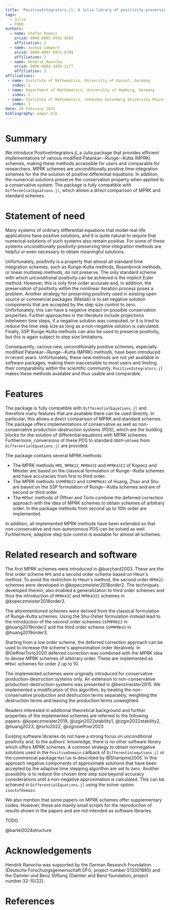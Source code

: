 ```yaml
---
title: 'PositiveIntegrators.jl: A Julia library of positivity-preserving time integration methods'
tags:
  - Julia
  - TODO
authors:
  - name: Stefan Kopecz
    orcid: 0000-0003-0593-450X
    affiliation: 1
  - name: Joshua Lampert
    orcid: 0009-0007-0971-6709
    affiliation: 2
  - name: Hendrik Ranocha
    orcid: 0000-0002-3456-2277
    affiliation: 3
affiliations:
 - name: Institute of Mathematics, University of Kassel, Germany
   index: 1
 - name: Department of Mathematics, University of Hamburg, Germany
   index: 2
 - name: Institute of Mathematics, Johannes Gutenberg University Mainz, Germany
   index: 3
date: 20 February 2025
bibliography: paper.bib
---
```


# Summary

We introduce PositiveIntegrators.jl, a Julia package that provides efficient implementations of various modified Patankar--Runge--Kutta (MPRK) schemes, making these methods accessible for users and comparable for researchers. MPRK schemes are unconditionally positive time integration schemes for the the solution of positive differential equations. In addition, the numerical solutions preserve the conservation property when applied to a conservative system.
The package is fully compatible with `DifferentialEquations.jl`, which allows a direct comparison of MPRK and standard schemes.


# Statement of need

Many systems of ordinary differential equations that model real-life applications have positive solutions, and it is quite natural to require that numerical solutions of such systems also remain positive.
For some of these systems unconditionally positivity-preserving time integration methods are helpful or even necessary to obtain meaningful solutions. 

Unfortunately, positivity is a property that almost all standard time integration schemes, such as Runge–Kutta methods, Rosenbrock methods, or linear multistep methods, do not preserve.
The only standard scheme with which unconditional positivity can be achieved is the implicit Euler method. However, this is only first-order accurate and, in addition, the preservation of positivity within the nonlinear iteration process poses a problem. 
Another strategy for preserving positivity used in existing open source or commercial packages (Matlab) is to set negative solution components that are accepted by the step size control to zero. Unfortunately, this can have a negative impact on possible conservation properties. Further approaches in the literature include projections inbetween time steps, if a negative solution was computed, or it is tried to reduce the time step size as long as a non-negative solution is calculated. Finally, SSP Runge-Kutta methods can also be used to preserve positivity, but this is again subject to step size limitations. 

Consequently, various new, unconditionally positive schemes, especially modified Patankar--Runge--Kutta (MPRK) methods, have been introduced in recent years.
Unfortunately, these new methods are not yet available in software packages, making them inaccessible to most users and limiting their comparability within the scientific community. `PositiveIntegrators.jl` makes these methods available and thus usable and comparable.


# Features

The package is fully compatible with `DifferentialEquations.jl` and therefore many features that are available there can be used directly. In particular, this allows a direct comparison of MPRK and standard schemes. 
The package offers implementations of conservative as well as non-conservative production-destruction systems (PDS), which are the building blocks for the solution of differential equations with MPRK schemes. Furthermore, conversions of these PDS to standard `ODEProblem`s from `DifferentialEquations.jl` are provided.

The package contains several MPRK methods:

- The MPRK methods `MPE`, `MPRK22`, `MPRK43I` and `MPRK43II` of Kopecz and Meister are based on the classical formulation of Runge--Kutta schemes and have accuracies from first to third order.
- The MPRK methods `SSPMPRK22` and `SSPMPRK43` of Huang, Zhao and Shu are based on the SSP formulation of Runge--Kutta schemes and are of second or third order. 
- The `MPDeC` methods of Öffner and Torlo combine the deferred correction approach with the idea of MPRK schemes to obtain schemes of arbitrary order. In the package methods from second up to 10th order are implemented.

In addition, all implemented MPRK methods have been extended so that non-conservative and non-autonomous PDS can be solved as well. Furthermore, adaptive step size control is available for almost all schemes.

# Related research and software

The first MPRK schemes were introduced in @burchard2003. These are the first order scheme `MPE` and a second order scheme based on Heun's method. To avoid the restriction to Heun's method, the second order `MPRK22` schemes were developed in @kopeczmeister2018order2. The techniques developed therein, also enabled a generalization to third order schemes and thus the introduction of `MPRK43I` and `MPRK43II` schemes in @kopeczmeister2018order3.

The aforementioned schemes were derived from the classical formulation of Runge-Kutta schemes. Using the Shu-Osher formulation instead lead to the introduction of the second order schemes `SSPMPRK22` in @huang2019order2 and the third order scheme `SSPMPRK43` in @huang2019order3.

Starting from a low order scheme, the deferred correction approach can be used to increase the scheme's approximation order iteratively. In @OeffnerTorlo2020 deferred correction was combined with the MPRK idea to devise MPRK schemes of arbitrary order. These are implemented as `MPDeC` schemes for order 2 up to 10.

The implemented schemes were originally introduced for conservative production-destruction systems only. An extension to non-conservative production-destruction-systems was presented in @benzmeister2015. We implemented a modification of this algorithm, by treating the non-conservative production and destruction terms separately, weighting the destruction terms and leaving the production terms unweighted.

Readers interested in additional theoretical background and further properties of the implemented schemes are referred to the following papers: @kopeczmeister2019, @izgin2022stability1, @izgin2022stability2, @huang2023, @torlo2022, @izginoeffner2023

Existing software libraries do not have a strong focus on unconditional positivity and, to the authors' knowledge, there is no other software library which offers MPRK schemes. 
A common strategy to obtain nonnegative solutions used in the `PositiveDomain` callback of `Differentialequtions.jl` or the commercial package `Matlab` is described by @Shampine2005. In this approach negative components of approximate solutions that have been accepted by the adaptive time stepping algorithm are set to zero.
Another possibility is to reduce the chosen time step size beyond accuracy considerations until a non-negative approximation is calculated. This can be achieved in `DifferentialEquations.jl` using the solver option `isoutofdomain`.

We also mention that some papers on MPRK schemes offer supplementary codes. However, these are mainly small scripts for the reproduction of results shown in the papers and are not intended as software libraries.


TODO

@bartel2024structure


# Acknowledgements

Hendrik Ranocha was supported by
the German Research Foundation (Deutsche Forschungsgemeinschaft DFG, project number 513301895) and
the Daimler und Benz Stiftung (Daimler and Benz foundation, project number 32-10/22).


# References
